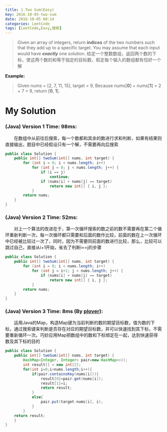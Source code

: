 ```yaml
---
title: 1.Two Sum(Easy)
key: 2016-10-05-two-sum
date: 2016-10-05 00:14
categories: LeetCode
tags: [LeetCode,Easy,搜索]
---
```




>Given an array of integers, return **indices** of the two numbers such that they add up to a specific target.
You may assume that each input would have ***exactly*** one solution.
给定一个整数数组，返回两个数的下标，使这两个数的和等于指定的目标数，假定每个输入的数组都有恰好一个解

**Example:**
>Given nums = [2, 7, 11, 15], target = 9,
Because nums[**0**] + nums[**1**] = 2 + 7 = 9,
return [**0**, **1**].

# My Solution
### (Java) Version 1  Time: 98ms:
　　在数组中从前往后搜索，每一个数都和其余的数进行求和判断，如果有结果则直接输出，题目中已经假设只有一个解，不需要再向后搜索
```java
public class Solution {
    public int[] twoSum(int[] nums, int target) {
        for (int i = 0; i < nums.length; i++)
            for (int j = 0; j < nums.length; j++) {
                if (i == j)
                    continue;
                if (nums[i] + nums[j] == target)
                    return new int[] { i, j };
            }
        return nums;
    }
}
```
### (Java) Version 2  Time: 52ms:
　　对上一个算法的改进在于，第一次循环搜索的数之前的数不需要再在第二个循环重新判断一次，每一次循环都只需要和后面的数作比较，前面的数在上一次循环中已经被比较过一次了，同时，因为不需要同前面的数进行比较，那么，比较可以跳过自己，直接从i+1开始，省去了判断i==j的步骤
```java
public class Solution {
    public int[] twoSum(int[] nums, int target) {
        for (int i = 0; i < nums.length; i++)
            for (int j = i+1; j < nums.length; j++) {
                if (nums[i] + nums[j] == target)
                    return new int[] { i, j };
            }
        return nums;
    }
}
```
### (Java) Version 3  Time: 8ms (By [plover](https://discuss.leetcode.com/user/plover)):
　　运用Java的Map，构造Map键为当前判断的数的期望目标数，值为数的下标，通过搜索键来判断是否存在对应的期望目标数，并可以快速找到其下标，不需要重新循环一次。巧妙应用Map把数组中的数和下标绑定在一起，达到快速获得数及其下标的目的
```java
public class Solution {
    public int[] twoSum(int[] nums, int target) {
        HashMap<Integer, Integer> pair=new HashMap<>();
        int result[] = new int[2];
        for(int i=0;i<nums.length;i++){
            if(pair.containsKey(nums[i])){
                result[0]=pair.get(nums[i]);
                result[1]=i;
                return result;
            }
            else{
                pair.put(target-nums[i], i);
            }
        }
    return result;
    }
}
```

